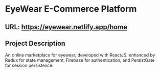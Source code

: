 # EyeWear E-Commerce Platform
## URL: https://eyewear.netlify.app/home

## Project Description 
An online marketplace for eyewear, developed with ReactJS, enhanced by Redux for state management, Firebase for authentication, and PersistGate for session persistence.
